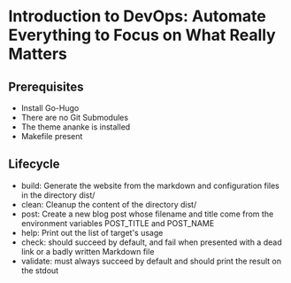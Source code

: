 # Introduction to DevOps: Automate Everything to Focus on What Really Matters

## Prerequisites
* Install Go-Hugo
* There are no Git Submodules
* The theme ananke is installed
* Makefile present

## Lifecycle
* build: Generate the website from the markdown and
configuration files in the directory dist/
* clean: Cleanup the content of the directory dist/
* post: Create a new blog post whose filename and title come from
the environment variables POST_TITLE and POST_NAME
* help: Print out the list of target's usage
* check: should succeed by default, and fail when
presented with a dead link or a badly written Markdown file
* validate: must always succeed by default and should
print the result on the stdout

